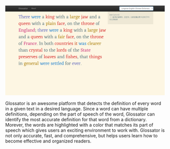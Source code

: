 ![Glossator](screenshot.png)

Glossator is an awesome platform that detects the definition of every word in a given text in a desired language. Since a word can have multiple definitions, depending on the part of speech of the word, Glossator can identify the most accurate definition for that word from a dictionary. Morever, the words are highlighted with a color that matches its part of speech which gives users an exciting environment to work with. Glossator is not only accurate, fast, and comprehensive, but helps users learn how to become effective and organized readers.

